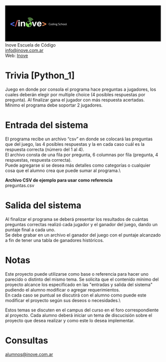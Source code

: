 ![Inove banner](/inove.jpg)
Inove Escuela de Código\
info@inove.com.ar\
Web: [Inove](http://inove.com.ar)

# Trivia [Python_1]
Juego en donde por consola el programa hace preguntas a jugadores, los cuales deberán elegir por multiple choice (4 posibles respuestas por pregunta). Al finalizar gana el jugador con más respuesta acertadas.\
Mínimo el programa debe soportar 2 jugadores.

# Entrada del sistema
El programa recibe un archivo “csv” en donde se colocará las preguntas que del juego, las 4 posibles respuestas y la en cada caso cuál es la respuesta correcta (número del 1 al 4).\
El archivo consta de una fila por pregunta, 6 columnas por fila (pregunta, 4 respuestas, respuesta correcta).\
Puede agregarse si se desea más detalles como categorías o cualquier cosa que el alumno crea que puede sumar al programa.\

__Archivo CSV de ejemplo para usar como referencia__\
preguntas.csv

# Salida del sistema
Al finalizar el programa se deberá presentar los resultados de cuántas preguntas correctas realizó cada jugador y el ganador del juego, dando un puntaje final a cada uno.\
Se debe grabar en un archivo el ganador del juego con el puntaje alcanzado a fin de tener una tabla de ganadores históricos.

# Notas
Este proyecto puede utilizarse como base o referencia para hacer uno parecido o distinto del mismo tema. Se solicita que el contenído mínimo del proyecto alcance los especificado en las "entradas y salida del sistema" pudiendo el alumno modificar o agregar requerimientos.\
En cada caso se puntual se discutirá con el alumno como puede este modificar el proyecto según sus deseos o necesidades.\

Estos temas se discuten en el campus del curso en el foro correspondiente al proyecto. Cada alumno deberá iniciar un tema de discucisión sobre el proyecto que desea realizar y como este lo desea implementar.

# Consultas
alumnos@inove.com.ar


